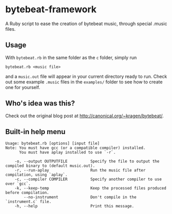 bytebeat-framework
===
A Ruby script to ease the creation of bytebeat music, through special .music files.

Usage
---
With `bytebeat.rb` in the same folder as the `c` folder, simply run

    bytebeat.rb <music file>

and a `music.out` file will appear in your current directory ready to run. Check out some example `.music` files in the `examples/` folder to see how to create one for yourself.

Who's idea was this?
---
Check out the original blog post at http://canonical.org/~kragen/bytebeat/.

Built-in help menu
---
```
Usage: bytebeat.rb [options] [input file]
Note: You must have gcc (or a compatible compiler) installed.
      You must have aplay installed to use `-r`.

    -o, --output OUTPUTFILE          Specify the file to output the compiled binary to (default music.out).
    -r, --run-aplay                  Run the music file after compilation, using `aplay`.
    -c, --compiler COMPILER          Specify another compiler to use over `gcc`.
    -k, --keep-temp                  Keep the processed files produced before compilation.
        --no-instrument              Don't compile in the `instrument.c` file.
    -h, --help                       Print this message.
```
